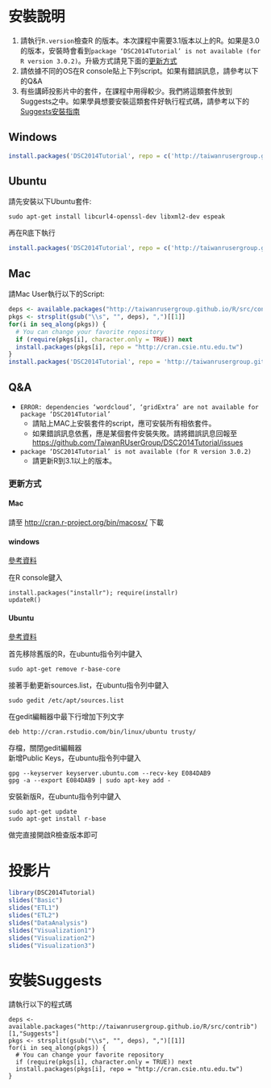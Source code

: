 # 安裝說明

1. 請執行`R.version`檢查R 的版本。本次課程中需要3.1版本以上的R。如果是3.0的版本，安裝時會看到`package ‘DSC2014Tutorial’ is not available (for R version 3.0.2)`。升級方式請見下面的[更新方式](#upgrade)
2. 請依據不同的OS在R console貼上下列script。如果有錯誤訊息，請參考以下的Q&A
3. 有些講師投影片中的套件，在課程中用得較少。我們將這類套件放到Suggests之中。如果學員想要安裝這類套件好執行程式碼，請參考以下的[Suggests安裝指南](#suggests)

## Windows

```r
install.packages('DSC2014Tutorial', repo = c('http://taiwanrusergroup.github.io/R', "http://cran.csie.ntu.edu.tw"), type = 'win.binary')
```

## Ubuntu

請先安裝以下Ubuntu套件:

```
sudo apt-get install libcurl4-openssl-dev libxml2-dev espeak
```

再在R底下執行

```r
install.packages('DSC2014Tutorial', repo = c('http://taiwanrusergroup.github.io/R', "http://cran.csie.ntu.edu.tw"), type = 'source')
```

## Mac

請Mac User執行以下的Script:

```r
deps <- available.packages("http://taiwanrusergroup.github.io/R/src/contrib")[1,"Imports"]
pkgs <- strsplit(gsub("\\s", "", deps), ",")[[1]]
for(i in seq_along(pkgs)) {
  # You can change your favorite repository
  if (require(pkgs[i], character.only = TRUE)) next
  install.packages(pkgs[i], repo = "http://cran.csie.ntu.edu.tw")
}
install.packages('DSC2014Tutorial', repo = 'http://taiwanrusergroup.github.io/R', type = 'source')
```

## Q&A

- `ERROR: dependencies ‘wordcloud’, ‘gridExtra’ are not available for package ‘DSC2014Tutorial’`
    - 請貼上MAC上安裝套件的script，應可安裝所有相依套件。
    - 如果錯誤訊息依舊，應是某個套件安裝失敗。請將錯誤訊息回報至<https://github.com/TaiwanRUserGroup/DSC2014Tutorial/issues>
- `package ‘DSC2014Tutorial’ is not available (for R version 3.0.2)`
    - 請更新R到3.1以上的版本。


### <a name="upgrade"></a>更新方式
#### Mac
請至 http://cran.r-project.org/bin/macosx/ 下載
#### windows

[參考資料](http://www.r-statistics.com/2014/07/r-3-1-1-is-released-and-how-to-quickly-update-it-on-windows-os/)

在R console鍵入
```{r}
install.packages("installr"); require(installr) 
updateR()
```

#### Ubuntu
[參考資料](http://www.sysads.co.uk/2014/06/install-r-base-3-1-0-ubuntu-14-04/)

首先移除舊版的R，在ubuntu指令列中鍵入
```
sudo apt-get remove r-base-core
```

接著手動更新sources.list，在ubuntu指令列中鍵入

```
sudo gedit /etc/apt/sources.list
```
在gedit編輯器中最下行增加下列文字
```
deb http://cran.rstudio.com/bin/linux/ubuntu trusty/
```
存檔，關閉gedit編輯器  
新增Public Keys，在ubuntu指令列中鍵入
```
gpg --keyserver keyserver.ubuntu.com --recv-key E084DAB9
gpg -a --export E084DAB9 | sudo apt-key add -
```
安裝新版R，在ubuntu指令列中鍵入
```
sudo apt-get update
sudo apt-get install r-base
```
做完直接開啟R檢查版本即可

# 投影片

```r
library(DSC2014Tutorial)
slides("Basic")
slides("ETL1")
slides("ETL2")
slides("DataAnalysis")
slides("Visualization1")
slides("Visualization2")
slides("Visualization3")
```

# <a name="suggests"/>安裝Suggests

請執行以下的程式碼

```
deps <- available.packages("http://taiwanrusergroup.github.io/R/src/contrib")[1,"Suggests"]
pkgs <- strsplit(gsub("\\s", "", deps), ",")[[1]]
for(i in seq_along(pkgs)) {
  # You can change your favorite repository
  if (require(pkgs[i], character.only = TRUE)) next
  install.packages(pkgs[i], repo = "http://cran.csie.ntu.edu.tw")
}
```